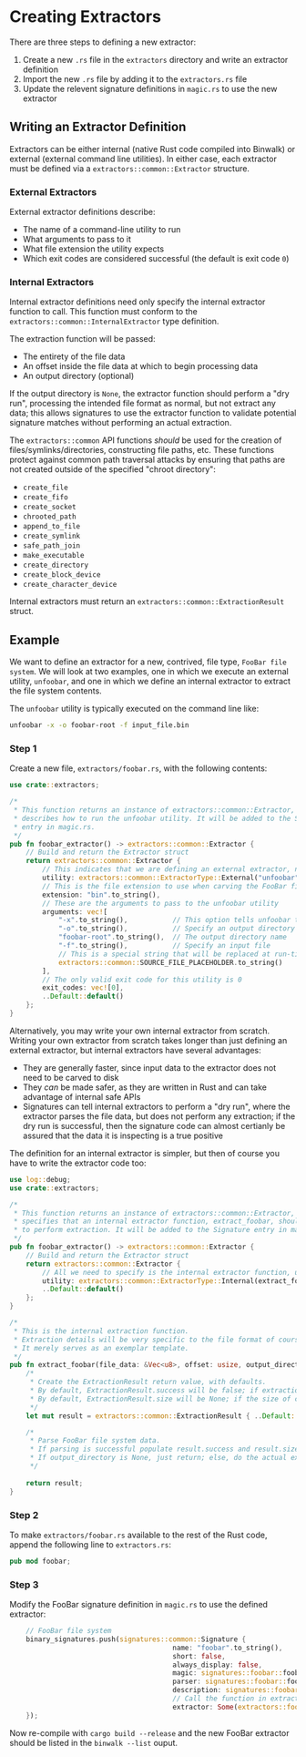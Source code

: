 # Creating Extractors

There are three steps to defining a new extractor:

1. Create a new `.rs` file in the `extractors` directory and write an extractor definition
2. Import the new `.rs` file by adding it to the `extractors.rs` file
3. Update the relevent signature definitions in `magic.rs` to use the new extractor

## Writing an Extractor Definition

Extractors can be either internal (native Rust code compiled into Binwalk) or external (external command line utilities).
In either case, each extractor must be defined via a `extractors::common::Extractor` structure.

### External Extractors

External extractor definitions describe:

- The name of a command-line utility to run
- What arguments to pass to it
- What file extension the utility expects
- Which exit codes are considered successful (the default is exit code `0`)

### Internal Extractors

Internal extractor definitions need only specify the internal extractor function to call. This function must conform
to the `extractors::common::InternalExtractor` type definition.

The extraction function will be passed:

- The entirety of the file data
- An offset inside the file data at which to begin processing data
- An output directory (optional)

If the output directory is `None`, the extractor function should perform a "dry run", processing the intended file format
as normal, but not extract any data; this allows signatures to use the extractor function to validate potential signature
matches without performing an actual extraction.

The `extractors::common` API functions *should* be used for the creation of files/symlinks/directories, constructing file paths, etc.
These functions protect against common path traversal attacks by ensuring that paths are not created outside of the specified "chroot directory":

- `create_file`
- `create_fifo`
- `create_socket`
- `chrooted_path`
- `append_to_file`
- `create_symlink`
- `safe_path_join`
- `make_executable`
- `create_directory`
- `create_block_device`
- `create_character_device`

Internal extractors must return an `extractors::common::ExtractionResult` struct.

## Example

We want to define an extractor for a new, contrived, file type, `FooBar file system`. We will look at two examples, one
in which we execute an external utility, `unfoobar`, and one in which we define an internal extractor to extract the
file system contents.

The `unfoobar` utility is typically executed on the command line like:

```bash
unfoobar -x -o foobar-root -f input_file.bin
```

### Step 1

Create a new file, `extractors/foobar.rs`, with the following contents:

```rust
use crate::extractors;

/*
 * This function returns an instance of extractors::common::Extractor, which
 * describes how to run the unfoobar utility. It will be added to the Signature
 * entry in magic.rs.
 */
pub fn foobar_extractor() -> extractors::common::Extractor {
    // Build and return the Extractor struct
    return extractors::common::Extractor {
        // This indicates that we are defining an external extractor, named 'unfoobar'
        utility: extractors::common::ExtractorType::External("unfoobar".to_string()),
        // This is the file extension to use when carving the FooBar file system data to disk
        extension: "bin".to_string(),
        // These are the arguments to pass to the unfoobar utility
        arguments: vec![
            "-x".to_string(),           // This option tells unfoobar to extract the file system
            "-o".to_string(),           // Specify an output directory
            "foobar-root".to_string(),  // The output directory name
            "-f".to_string(),           // Specify an input file
            // This is a special string that will be replaced at run-time with the name of the source file
            extractors::common::SOURCE_FILE_PLACEHOLDER.to_string()
        ],
        // The only valid exit code for this utility is 0
        exit_codes: vec![0],
        ..Default::default()
    };
}
```

Alternatively, you may write your own internal extractor from scratch. Writing your own extractor from scratch takes
longer than just defining an external extractor, but internal extractors have several advantages:

- They are generally faster, since input data to the extractor does not need to be carved to disk
- They *can* be made safer, as they are written in Rust and can take advantage of internal safe APIs
- Signatures can tell internal extractors to perform a "dry run", where the extractor parses the file data, but does not perform any extraction;
if the dry run is successful, then the signature code can almost certianly be assured that the data it is inspecting is a true positive

The definition for an internal extractor is simpler, but then of course you have to write the extractor code too:

```rust
use log::debug;
use crate::extractors;

/*
 * This function returns an instance of extractors::common::Extractor, which
 * specifies that an internal extractor function, extract_foobar, should be called
 * to perform extraction. It will be added to the Signature entry in magic.rs.
 */
pub fn foobar_extractor() -> extractors::common::Extractor {
    // Build and return the Extractor struct
    return extractors::common::Extractor {
        // All we need to specify is the internal extractor function, use defaults for everything else
        utility: extractors::common::ExtractorType::Internal(extract_foobar),
        ..Default::default() 
    };
}

/*
 * This is the internal extraction function.
 * Extraction details will be very specific to the file format of course, and this code is not complete.
 * It merely serves as an exemplar template.
 */
pub fn extract_foobar(file_data: &Vec<u8>, offset: usize, output_directory: Option<&String>) -> extractors::common::ExtractionResult {
    /*
     * Create the ExtractionResult return value, with defaults.
     * By default, ExtractionResult.success will be false; if extraction is successful, this must be set to true.
     * By default, ExtractionResult.size will be None; if the size of consumed data is known, this field should be updated.
     */
    let mut result = extractors::common::ExtractionResult { ..Default::default() };

    /*
     * Parse FooBar file system data.
     * If parsing is successful populate result.success and result.size fields.
     * If output_directory is None, just return; else, do the actual extraction.
     */
    
    return result;
}
```

### Step 2

To make `extractors/foobar.rs` available to the rest of the Rust code, append the following line to `extractors.rs`:

```rust
pub mod foobar;
```

### Step 3

Modify the FooBar signature definition in `magic.rs` to use the defined extractor:

```rust
    // FooBar file system
    binary_signatures.push(signatures::common::Signature {
                                        name: "foobar".to_string(),
                                        short: false,
                                        always_display: false,
                                        magic: signatures::foobar::foobar_magic(),
                                        parser: signatures::foobar::foobar_parser,
                                        description: signatures::foobar::DESCRIPTION.to_string(),
                                        // Call the function in extractors/foobar.rs that returns the Extractor structure
                                        extractor: Some(extractors::foobar::foobar_extractor()),
    });
```

Now re-compile with `cargo build --release` and the new FooBar extractor should be listed in the `binwalk --list` ouput.
